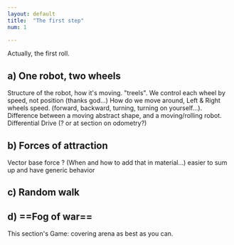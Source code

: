 ```yaml
---
layout: default
title:  "The first step"
num: 1

---
```



Actually, the first roll.

## a) One robot, two wheels
Structure of the robot, how it's moving. "treels".
We control each wheel by speed, not position (thanks god...)
How do we move around, Left & Right wheels speed. (forward, backward, turning, turning on yourself...).
Difference between a moving abstract shape, and a moving/rolling robot.
Differential Drive (? or at section on odometry?)

## b) Forces of attraction
Vector base force ? (When and how to add that in material...)
easier to sum up and have generic behavior

## c) Random walk

## d) ==Fog of war==
This section's Game: covering arena as best as you can.

